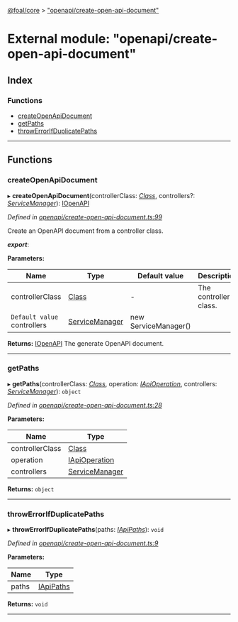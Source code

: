 [@foal/core](../README.md) > ["openapi/create-open-api-document"](../modules/_openapi_create_open_api_document_.md)

# External module: "openapi/create-open-api-document"

## Index

### Functions

* [createOpenApiDocument](_openapi_create_open_api_document_.md#createopenapidocument)
* [getPaths](_openapi_create_open_api_document_.md#getpaths)
* [throwErrorIfDuplicatePaths](_openapi_create_open_api_document_.md#throwerrorifduplicatepaths)

---

## Functions

<a id="createopenapidocument"></a>

###  createOpenApiDocument

▸ **createOpenApiDocument**(controllerClass: *[Class](_core_class_interface_.md#class)*, controllers?: *[ServiceManager](../classes/_core_service_manager_.servicemanager.md)*): [IOpenAPI](../interfaces/_openapi_interfaces_.iopenapi.md)

*Defined in [openapi/create-open-api-document.ts:99](https://github.com/FoalTS/foal/blob/aac11366/packages/core/src/openapi/create-open-api-document.ts#L99)*

Create an OpenAPI document from a controller class.

*__export__*: 

**Parameters:**

| Name | Type | Default value | Description |
| ------ | ------ | ------ | ------ |
| controllerClass | [Class](_core_class_interface_.md#class) | - |  The controller class. |
| `Default value` controllers | [ServiceManager](../classes/_core_service_manager_.servicemanager.md) |  new ServiceManager() |

**Returns:** [IOpenAPI](../interfaces/_openapi_interfaces_.iopenapi.md)
The generate OpenAPI document.

___
<a id="getpaths"></a>

###  getPaths

▸ **getPaths**(controllerClass: *[Class](_core_class_interface_.md#class)*, operation: *[IApiOperation](../interfaces/_openapi_interfaces_.iapioperation.md)*, controllers: *[ServiceManager](../classes/_core_service_manager_.servicemanager.md)*): `object`

*Defined in [openapi/create-open-api-document.ts:28](https://github.com/FoalTS/foal/blob/aac11366/packages/core/src/openapi/create-open-api-document.ts#L28)*

**Parameters:**

| Name | Type |
| ------ | ------ |
| controllerClass | [Class](_core_class_interface_.md#class) |
| operation | [IApiOperation](../interfaces/_openapi_interfaces_.iapioperation.md) |
| controllers | [ServiceManager](../classes/_core_service_manager_.servicemanager.md) |

**Returns:** `object`

___
<a id="throwerrorifduplicatepaths"></a>

###  throwErrorIfDuplicatePaths

▸ **throwErrorIfDuplicatePaths**(paths: *[IApiPaths](../interfaces/_openapi_interfaces_.iapipaths.md)*): `void`

*Defined in [openapi/create-open-api-document.ts:9](https://github.com/FoalTS/foal/blob/aac11366/packages/core/src/openapi/create-open-api-document.ts#L9)*

**Parameters:**

| Name | Type |
| ------ | ------ |
| paths | [IApiPaths](../interfaces/_openapi_interfaces_.iapipaths.md) |

**Returns:** `void`

___


